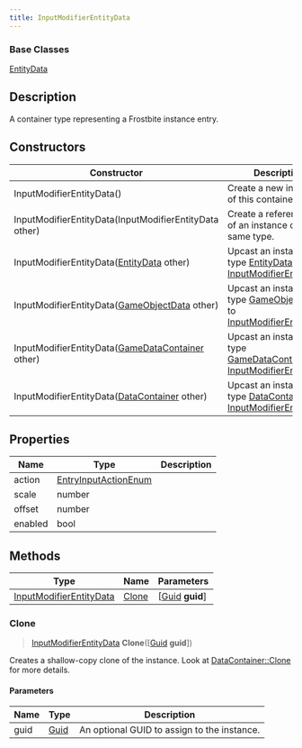 ```yaml
---
title: InputModifierEntityData
---
```

### Base Classes

[EntityData](/vext/ref/fb/entitydata/)

## Description

A container type representing a Frostbite instance entry.

## Constructors

| Constructor                                                                        | Description                                                                                                                           |
| ---------------------------------------------------------------------------------- | ------------------------------------------------------------------------------------------------------------------------------------- |
| InputModifierEntityData()                                                          | Create a new instance of this container type.                                                                                         |
| InputModifierEntityData(InputModifierEntityData other)                             | Create a reference copy of an instance of the same type.                                                                              |
| InputModifierEntityData([EntityData](/vext/ref/fb/entitydata/) other)                            | Upcast an instance of type [EntityData](/vext/ref/fb/entitydata/) to [InputModifierEntityData](/vext/ref/fb/inputmodifierentitydata/).                            |
| InputModifierEntityData([GameObjectData](/vext/ref/fb/gameobjectdata/) other)                    | Upcast an instance of type [GameObjectData](/vext/ref/fb/gameobjectdata/) to [InputModifierEntityData](/vext/ref/fb/inputmodifierentitydata/).                    |
| InputModifierEntityData([GameDataContainer](/vext/ref/fb/gamedatacontainer/) other)              | Upcast an instance of type [GameDataContainer](/vext/ref/fb/gamedatacontainer/) to [InputModifierEntityData](/vext/ref/fb/inputmodifierentitydata/).              |
| InputModifierEntityData([DataContainer](/vext/ref/shared/class/datacontainer) other) | Upcast an instance of type [DataContainer](/vext/ref/shared/class/datacontainer) to [InputModifierEntityData](/vext/ref/fb/inputmodifierentitydata/). |

## Properties

| Name    | Type                                         | Description |
| ------- | -------------------------------------------- | ----------- |
| action  | [EntryInputActionEnum](/vext/ref/fb/entryinputactionenum/) |             |
| scale   | number                                       |             |
| offset  | number                                       |             |
| enabled | bool                                         |             |

## Methods

| Type                                               | Name            | Parameters                                     |
| -------------------------------------------------- | --------------- | ---------------------------------------------- |
| [InputModifierEntityData](/vext/ref/fb/inputmodifierentitydata/) | [Clone](#clone) | \[[Guid](/vext/ref/shared/class/guid) **guid**\] |

### Clone

> [InputModifierEntityData](/vext/ref/fb/inputmodifierentitydata/) **Clone**(\[[Guid](/vext/ref/shared/class/guid) **guid**\])

Creates a shallow-copy clone of the instance. Look at [DataContainer::Clone](/vext/ref/shared/class/datacontainer#clone) for more details.

#### Parameters

| Name | Type         | Description                                 |
| ---- | ------------ | ------------------------------------------- |
| guid | [Guid](/vext/ref/shared/class/guid/) | An optional GUID to assign to the instance. |
